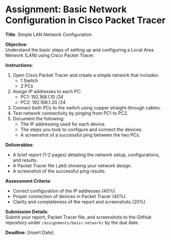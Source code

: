 # Assignment: Basic Network Configuration in Cisco Packet Tracer

**Title**: Simple LAN Network Configuration

**Objective**:  
Understand the basic steps of setting up and configuring a Local Area Network (LAN) using Cisco Packet Tracer.

**Instructions**:  
1. Open Cisco Packet Tracer and create a simple network that includes:
   - 1 Switch
   - 2 PCs
2. Assign IP addresses to each PC:
   - PC1: 192.168.1.10 /24
   - PC2: 192.168.1.20 /24
3. Connect both PCs to the switch using copper straight-through cables.
4. Test network connectivity by pinging from PC1 to PC2.
5. Document the following:
   - The IP addressing used for each device.
   - The steps you took to configure and connect the devices.
   - A screenshot of a successful ping between the two PCs.

**Deliverables**:  
- A brief report (1-2 pages) detailing the network setup, configurations, and results.
- A Packet Tracer file (.pkt) showing your network design.
- A screenshot of the successful ping results.

**Assessment Criteria**:
- Correct configuration of the IP addresses (40%).
- Proper connection of devices in Packet Tracer (40%).
- Clarity and completeness of the report and screenshots (20%).

**Submission Details**:  
Submit your report, Packet Tracer file, and screenshots to the GitHub repository under `/assignments/basic-network/` by the due date.

**Deadline**: [Insert Date]
